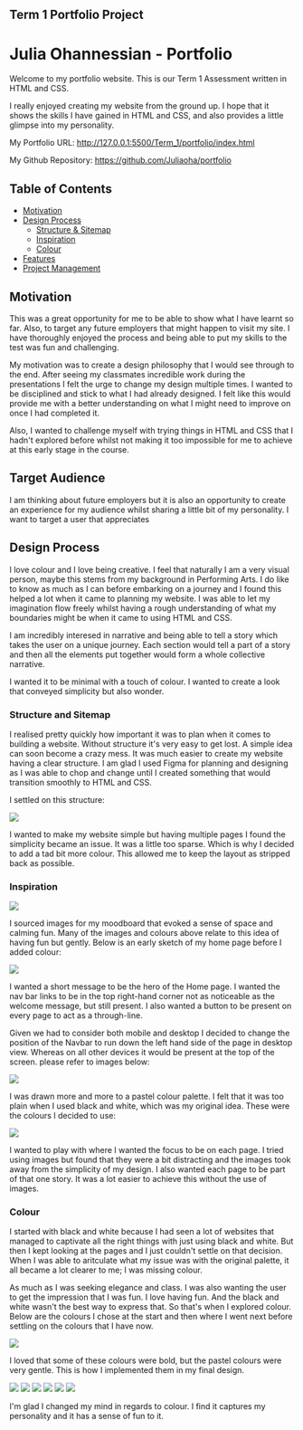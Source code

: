 ## Term 1 Portfolio Project

# Julia Ohannessian - Portfolio

Welcome to my portfolio website. This is our Term 1 Assessment written in HTML and CSS.

I really enjoyed creating my website from the ground up. I hope that it shows the skills I have gained in HTML and CSS, and also provides a little glimpse into my personality.

My Portfolio URL: http://127.0.0.1:5500/Term_1/portfolio/index.html

My Github Repository: https://github.com/Juliaoha/portfolio

## Table of Contents

- [Motivation](#motivation)
- [Design Process](#design-process)
  - [Structure & Sitemap](#structure-and-sitemap)
  - [Inspiration](#inspiration)
  - [Colour](#colour)
- [Features](#features)
- [Project Management](#project-management)

## Motivation

This was a great opportunity for me to be able to show what I have learnt so far. Also, to target any future employers that might happen to visit my site. I have thoroughly enjoyed the process and being able to put my skills to the test was fun and challenging.

My motivation was to create a design philosophy that I would see through to the end. After seeing my classmates incredible work during the presentations I felt the urge to change my design multiple times. I wanted to be disciplined and stick to what I had already designed. I felt like this would provide me with a better understanding on what I might need to improve on once I had completed it.

Also, I wanted to challenge myself with trying things in HTML and CSS that I hadn't explored before whilst not making it too impossible for me to achieve at this early stage in the course.

## Target Audience

I am thinking about future employers but it is also an opportunity to create an experience for my audience whilst sharing a little bit of my personality. I want to target a user that appreciates

## Design Process

I love colour and I love being creative. I feel that naturally I am a very visual person, maybe this stems from my background in Performing Arts. I do like to know as much as I can before embarking on a journey and I found this helped a lot when it came to planning my website. I was able to let my imagination flow freely whilst having a rough understanding of what my boundaries might be when it came to using HTML and CSS.

I am incredibly interesed in narrative and being able to tell a story which takes the user on a unique journey. Each section would tell a part of a story and then all the elements put together would form a whole collective narrative.

I wanted it to be minimal with a touch of colour. I wanted to create a look that conveyed simplicity but also wonder.

### Structure and Sitemap

I realised pretty quickly how important it was to plan when it comes to building a website. Without structure it's very easy to get lost. A simple idea can soon become a crazy mess. It was much easier to create my website having a clear structure. I am glad I used Figma for planning and designing as I was able to chop and change until I created something that would transition smoothly to HTML and CSS.

I settled on this structure:

<img src="./docs/sitemap2022.png">

I wanted to make my website simple but having multiple pages I found the simplicity became an issue. It was a little too sparse. Which is why I decided to add a tad bit more colour. This allowed me to keep the layout as stripped back as possible.

### Inspiration

<img src="./docs/moodboard2022.png">

I sourced images for my moodboard that evoked a sense of space and calming fun. Many of the images and colours above relate to this idea of having fun but gently. Below is an early sketch of my home page before I added colour:

<img src="./docs/wireframe2022.png">

I wanted a short message to be the hero of the Home page. I wanted the nav bar links to be in the top right-hand corner not as noticeable as the welcome message, but still present. I also wanted a button to be present on every page to act as a through-line.

Given we had to consider both mobile and desktop I decided to change the position of the Navbar to run down the left hand side of the page in desktop view. Whereas on all other devices it would be present at the top of the screen. please refer to images below:

<img src="./docs/responsivescreen2022.png">

I was drawn more and more to a pastel colour palette. I felt that it was too plain when I used black and white, which was my original idea. These were the colours I decided to use:

<img src="./docs/colourpalette2022.png">

I wanted to play with where I wanted the focus to be on each page. I tried using images but found that they were a bit distracting and the images took away from the simplicity of my design. I also wanted each page to be part of that one story. It was a lot easier to achieve this without the use of images.

### Colour

I started with black and white because I had seen a lot of websites that managed to captivate all the right things with just using black and white. But then I kept looking at the pages and I just couldn't settle on that decision. When I was able to aritculate what my issue was with the original palette, it all became a lot clearer to me; I was missing colour.

As much as I was seeking elegance and class. I was also wanting the user to get the impression that I was fun.
I love having fun. And the black and white wasn't the best way to express that. So that's when I explored colour. Below are the colours I chose at the start and then where I went next before settling on the colours that I have now.

<img src="./docs/originalcolour2022.png">

I loved that some of these colours were bold, but the pastel colours were very gentle. This is how I implemented them in my final design.

<img src="./docs/mobile-homepage2022.png">

<img src="./docs/about-me2022.png">

<img src="./docs/skills2022.png">

<img src="./docs/projects2022.png">

<img src="./docs/blog2022.png">

<img src="./docs/nav-menu2022.png">

I'm glad I changed my mind in regards to colour. I find it captures my personality and it has a sense of fun to it.
